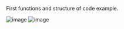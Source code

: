 First functions and structure of code example.

![image](https://user-images.githubusercontent.com/25160664/147691712-7bb431f0-506b-4c78-afba-a5e64df233af.png)
![image](https://user-images.githubusercontent.com/25160664/147691777-5d929c44-8ac7-4bc5-a78f-60600ff2cd37.png)

